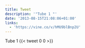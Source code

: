 ```yaml
---
title: Tweet
description: '"Tube 1 "'
date: '2013-08-15T21:08:06+01:00'
links:
  - 'https://vine.co/v/hMU9blBnp2U'
---
```

Tube 1 
      {{< tweet 0 0 >}}
    
